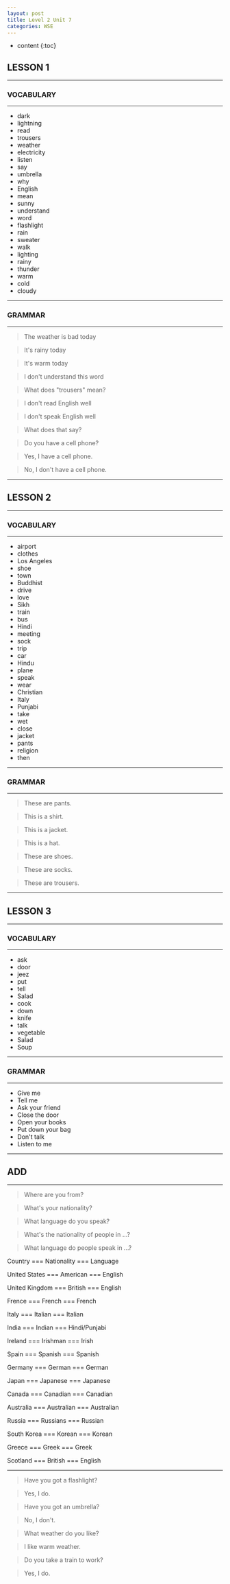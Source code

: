 ```yaml
---
layout: post
title: Level 2 Unit 7
categories: WSE
---
```


* content
{:toc}

## LESSON 1

-------------------

### VOCABULARY

--------------------

* dark
* lightning
* read
* trousers
* weather
* electricity
* listen
* say
* umbrella
* why
* English
* mean
* sunny
* understand
* word
* flashlight
* rain
* sweater
* walk
* lighting
* rainy
* thunder
* warm
* cold
* cloudy

-------------------------------

### GRAMMAR

-----------------------------

> The weather is bad today

> It\'s rainy today

> It\'s warm today

> I don\'t understand this word

> What does "trousers" mean?

> I don\'t read English well

> I don\'t speak English well

> What does that say?

> Do you have a cell phone?

> Yes, I have a cell phone.

> No, I don\'t have a cell phone.

------------------------------------

## LESSON 2

------------------------------

### VOCABULARY

----------------------------

* airport
* clothes
* Los Angeles
* shoe
* town
* Buddhist
* drive
* love
* Sikh
* train
* bus
* Hindi
* meeting
* sock
* trip
* car
* Hindu
* plane
* speak
* wear
* Christian
* Italy
* Punjabi
* take
* wet
* close
* jacket
* pants
* religion
* then

--------------------------

### GRAMMAR

-------------------------

> These are pants.

> This is a shirt.

> This is a jacket.

> This is a hat.

> These are shoes.

> These are socks.

> These are trousers.

----------------------------

## LESSON 3

----------------------------

### VOCABULARY

------------------------

* ask
* door
* jeez
* put
* tell
* Salad
* cook
* down
* knife
* talk
* vegetable
* Salad
* Soup


-------------------------

### GRAMMAR

-------------------------

* Give me
* Tell me
* Ask your friend
* Close the door
* Open your books
* Put down your bag
* Don\'t talk
* Listen to me

--------------------------

## ADD

--------------------------------------

> Where are you from?

> What\'s your nationality?

> What language do you speak?

> What\'s the nationality of people in ...?

> What language do people speak in ...?

Country === Nationality === Language

United States === American === English

United Kingdom === British === English

Frence === French === French

Italy === Italian === Italian

India === Indian === Hindi/Punjabi

Ireland === Irishman === Irish

Spain === Spanish === Spanish

Germany === German === German

Japan === Japanese ===  Japanese

Canada === Canadian === Canadian

Australia === Australian === Australian

Russia === Russians === Russian

South Korea === Korean === Korean

Greece === Greek === Greek

Scotland === British === English

---------------------------------------

> Have you got a flashlight?

> Yes, I do.

> Have you got an umbrella?

> No, I don\'t.

> What weather do you like?

> I like warm weather.

> Do you take a train to work?

> Yes, I do.

